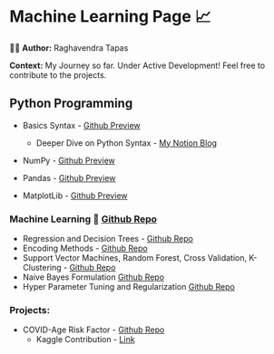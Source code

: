 # Machine Learning Page :chart_with_upwards_trend:

:raising_hand_man: <b> Author:</b> Raghavendra Tapas

<b> Context:</b> My Journey so far. Under Active Development! Feel free to contribute to the projects.

## Python Programming

- Basics Syntax - [Github Preview](https://github.com/Napster8/Data-Science/blob/Napster8/Machine-Learning/01-Python/01-python-syntax.ipynb)

  - Deeper Dive on Python Syntax - [My Notion Blog](https://www.notion.so/raghavendratapas/Python-102ff321e28741a899e72ea6c1c293f0)

- NumPy - [Github Preview](https://github.com/Napster8/Data-Science/blob/Napster8/Machine-Learning/03-Numpy/03-numpy.ipynb)
- Pandas - [Github Preview](https://github.com/Napster8/Data-Science/blob/Napster8/Machine-Learning/02-Pandas/02-pandas.ipynb)
- MatplotLib - [Github Preview](https://github.com/Napster8/Data-Science/blob/Napster8/Machine-Learning/04-Matplot/04-matplot-visuals.ipynb)


### Machine Learning :robot: [Github Repo](https://github.com/Napster8/Data-Science)

- Regression and Decision Trees - [Github Repo](https://github.com/Napster8/Data-Science/tree/Napster8/Machine-Learning/05-Regression)
- Encoding Methods - [Github Repo](https://github.com/Napster8/Data-Science/tree/Napster8/Machine-Learning/06-preprocessing)
- Support Vector Machines, Random Forest, Cross Validation, K-Clustering - [Github Repo](https://github.com/Napster8/Data-Science/tree/Napster8/Machine-Learning/08-Support-vector-machines)
- Naive Bayes Formulation [Github Repo](https://github.com/Napster8/Data-Science/tree/Napster8/Machine-Learning/09-Naive-Bayes-Formulation)
- Hyper Parameter Tuning and Regularization [Github Repo](https://github.com/Napster8/Data-Science/tree/Napster8/Machine-Learning/10-Hyper-Parameter-Tuning)

### Projects:

* COVID-Age Risk Factor - [Github Repo](https://github.com/Napster8/Data-Science/tree/Napster8/Machine-Learning/12-Covid-Age-Risk-Factor)
  * Kaggle Contribution - [Link](https://www.kaggle.com/raghavendratapas/covid-19-age-risk-factor-exploratory-analysis)

